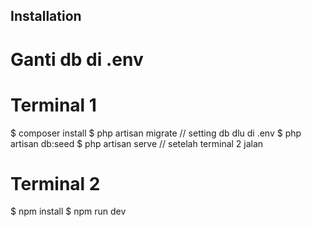 ## Installation

# Ganti db di .env

# Terminal 1
$ composer install
$ php artisan migrate // setting db dlu di .env
$ php artisan db:seed 
$ php artisan serve // setelah terminal 2 jalan

# Terminal 2
$ npm install
$ npm run dev